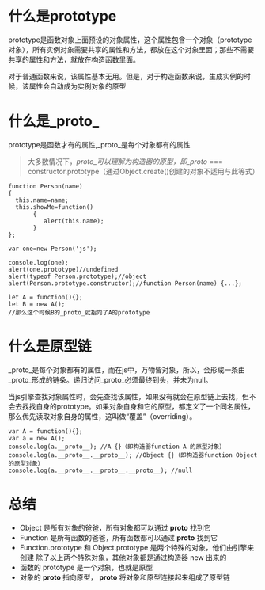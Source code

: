 # 什么是prototype
prototype是函数对象上面预设的对象属性，这个属性包含一个对象（prototype对象），所有实例对象需要共享的属性和方法，都放在这个对象里面；那些不需要共享的属性和方法，就放在构造函数里面。

对于普通函数来说，该属性基本无用。但是，对于构造函数来说，生成实例的时候，该属性会自动成为实例对象的原型
 
 # 什么是_proto_
 prototype是函数才有的属性,_proto_是每个对象都有的属性
 
 >大多数情况下，_proto_可以理解为构造器的原型，即_proto_ === constructor.prototype（通过Object.create()创建的对象不适用与此等式）
 ```
 function Person(name)  
{  
   this.name=name;  
   this.showMe=function()  
        {  
           alert(this.name);  
        }  
};  

var one=new Person('js');  

console.log(one);
alert(one.prototype)//undefined  
alert(typeof Person.prototype);//object  
alert(Person.prototype.constructor);//function Person(name) {...}; 
 ```
 
 ```
 let A = function(){};
 let B = new A();
 //那么这个时候B的_proto_就指向了A的prototype
 ```
 # 什么是原型链
 
 _proto_是每个对象都有的属性，而在js中，万物皆对象，所以，会形成一条由_proto_形成的链条。递归访问_proto_必须最终到头，并未为null。
 
 当js引擎查找对象属性时，会先查找该属性，如果没有就会在原型链上去找，但不会去找找自身的prototype。如果对象自身和它的原型，都定义了一个同名属性，那么优先读取对象自身的属性，这叫做“覆盖”（overriding）。
 
 ```
 var A = function(){};
var a = new A();
console.log(a.__proto__); //A {}（即构造器function A 的原型对象）
console.log(a.__proto__.__proto__); //Object {}（即构造器function Object 的原型对象）
console.log(a.__proto__.__proto__.__proto__); //null
 ```
 
# 总结
- Object 是所有对象的爸爸，所有对象都可以通过 __proto__ 找到它
- Function 是所有函数的爸爸，所有函数都可以通过 __proto__ 找到它
- Function.prototype 和 Object.prototype 是两个特殊的对象，他们由引擎来创建
除了以上两个特殊对象，其他对象都是通过构造器 new 出来的
- 函数的 prototype 是一个对象，也就是原型
- 对象的 __proto__ 指向原型， __proto__ 将对象和原型连接起来组成了原型链